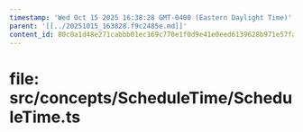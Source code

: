 ```yaml
---
timestamp: 'Wed Oct 15 2025 16:38:28 GMT-0400 (Eastern Daylight Time)'
parent: '[[../20251015_163828.f9c2485e.md]]'
content_id: 80c0a1d48e271cabbb01ec169c770e1f0d9e41e0eed6139628b971e57fa66302
---
```


# file: src/concepts/ScheduleTime/ScheduleTime.ts
